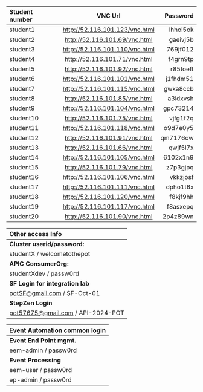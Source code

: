 | Student number        | VNC Url | Password | 
| :---------------- | :------: | ----: |
| student1 |   http://52.116.101.123/vnc.html | lhhoi5ok |
| student2 |   http://52.116.101.69/vnc.html | gaeivj5b |
| student3 |   http://52.116.101.110/vnc.html | 769jf012 |
| student4 |   http://52.116.101.71/vnc.html | f4grn9tp |
| student5 |   http://52.116.101.92/vnc.html | r85toeft |
| student6 |   http://52.116.101.101/vnc.html | j1fhdm51 |
| student7 |   http://52.116.101.115/vnc.html | gwka8ccb |
| student8 |   http://52.116.101.85/vnc.html | a3ldxvsh |
| student9 |   http://52.116.101.104/vnc.html | gpc73214 |
| student10 |  http://52.116.101.75/vnc.html | vjfg1f2q |
| student11 |  http://52.116.101.118/vnc.html | o9d7e0y5 |
| student12 |  http://52.116.101.91/vnc.html | qm7176ow  |
| student13 |  http://52.116.101.66/vnc.html | qwjf5l7x  |
| student14 |  http://52.116.101.105/vnc.html | 6102x1n9  |
| student15 |  http://52.116.101.79/vnc.html | z7p3gjpq  |
| student16 |  http://52.116.101.106/vnc.html | vkkzjosf  |
| student17 |  http://52.116.101.111/vnc.html | dpho1t6x   |
| student18 |  http://52.116.101.120/vnc.html | f8kjf9hh   |
| student19 |  http://52.116.101.117/vnc.html | f8asxepq   |
| student20 |  http://52.116.101.90/vnc.html | 2p4z89wn   |


| <b> Other access Info        |
| :---------------- | 
| <b>Cluster userid/password:</b> | 
| studentX / welcometothepot |
| <b>APIC ConsumerOrg: </b>	|
| studentXdev / passw0rd |
| <b>SF Login for integration lab </b>	|
| potSF@gmail.com / SF-Oct-01
| <b>StepZen Login </b>	|
| pot57675@gmail.com / API-2024-POT

| <b> Event Automation common login |  
| :---------------- |
| <b> Event End Point mgmt. |
| eem-admin / passw0rd | 
| <b>Event Processing 	|
eem-user / passw0rd |
ep-admin / passw0rd | 
